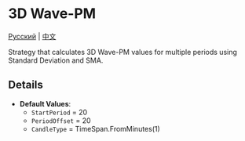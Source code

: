 # 3D Wave-PM
[Русский](README_ru.md) | [中文](README_cn.md)

Strategy that calculates 3D Wave-PM values for multiple periods using Standard Deviation and SMA.

## Details

- **Default Values**:
  - `StartPeriod` = 20
  - `PeriodOffset` = 20
  - `CandleType` = TimeSpan.FromMinutes(1)

